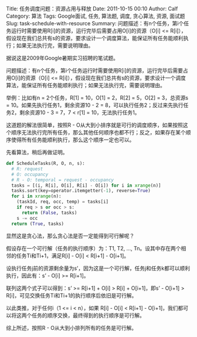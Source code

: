 Title: 任务调度问题：资源占用与释放
Date: 2011-10-15 00:10
Author: Calf
Category: 算法
Tags: Google面试, 任务, 算法题, 调度, 贪心算法, 资源, 面试题
Slug: task-schedule-with-resource
Summary: 问题描述：有n个任务，第i个任务运行时需要使用R[i]的资源，运行完毕后需要占用O[i]的资源（O[i] <= R[i]），假设现在我们总共有s的资源，要求设计一个调度算法，能保证所有任务能顺利执行；如果无法执行完，需要说明理由。

据说这是2009年Google暑期实习招聘的笔试题。

问题描述：有n个任务，第i个任务运行时需要使用R[i]的资源，运行完毕后需要占用O[i]的资源（O[i] <= R[i]），假设现在我们总共有s的资源，要求设计一个调度算法，能保证所有任务能顺利执行；如果无法执行完，需要说明理由。

<!--more-->

举例：比如有n = 2个任务，R[1] = 10，O[1] = 2，R[2] = 5，O[2] = 3，总资源s = 10。如果先执行任务1，剩余资源10 - 2 = 8，可以执行任务2；反过来先执行任务2，剩余资源10 - 3 = 7，7 < r[1] = 10，无法执行任务1。

这道题的解法很简单，按照R - O从大到小排序就是可行的调度顺序，如果按照这个顺序无法执行完所有任务，那么其他任何顺序也都不行；反之，如果存在某个顺序使得所有任务能顺利执行，那么这个顺序一定也可以。

先看算法，稍后再做证明。

```python
def ScheduleTasks(R, O, n, s):
  # R: request
  # O: occupancy
  # R - O: temporal = request - occupancy
  tasks = [(i, R[i], O[i], R[i] - O[i]) for i in xrange(n)]
  tasks.sort(key=operator.itemgetter(-1), reverse=True)
  for i in xrange(n):
    (taskId, req, occ, temp) = tasks[i]
    if req > s or occ > s:
      return (False, tasks)
    s -= occ
  return (True, tasks)
```

显然这是贪心法，那么贪心法是否一定能得到可行解呢？

假设存在一个可行解（任务的执行顺序）为：T1, T2, …, Tn。设其中存在两个相邻的任务Ti和Ti+1，满足R[i] - O[i] < R[i+1] - O[i+1]。

设执行任务j前的资源剩余量为s’，因为这是一个可行解，任务j和任务k都可以顺利执行，因此有：s’ - O[i] >= R[i+1]。

联列这两个式子可以得到：s’ >= R[i+1] + O[i] > R[i] + O[i+1]，即s’ - O[i+1] > R[i]，可见交换任务Ti和Ti+1的执行顺序后依旧是可行解。

以此类推，对于任何i（1 <= i < n），如果 R[i] - O[i] < R[i+1] - O[i+1]，我们都可以将这两个任务的顺序交换，最终得到的执行顺序是可行解。

综上所述，按照R - O从大到小排列所有的任务是可行解。
